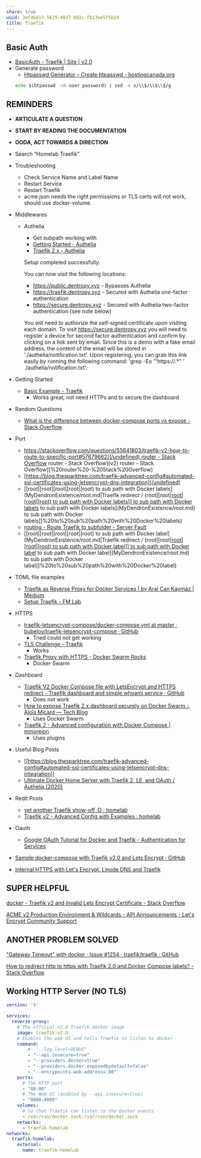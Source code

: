 ```yaml
---
share: true
uuid: 3ef4b413-5629-48d7-802c-fb13ee5f5b24
title: Traefik
---
```

## Basic Auth

* [BasicAuth - Traefik | Site | v2.0](https://doc.traefik.io/traefik/v2.0/middlewares/basicauth/)
* Generate password
  * [Htpasswd Generator – Create htpasswd - hostingcanada.org](https://hostingcanada.org/htpasswd-generator/)
  ``` bash
  echo $(htpasswd -nb user password) | sed -e s/\\$/\\$\\$/g
  ```

## REMINDERS

* **ARTICULATE A QUESTION**
* **START BY READING THE DOCUMENTATION**
* **OODA, ACT TOWARDS A DIRECTION**
* Search “Homelab Traefik”
* Troubleshooting
  * Check Service Name and Label Name
  * Restart Service
  * Restart Traefik
  * acme.json needs the right permissions or TLS certs will not work, should use docker-volume.
* Middlewares
  * Authelia
    * Get subpath working with
    * [Getting Started - Authelia](https://www.authelia.com/docs/getting-started.html)
    * [Traefik 2.x - Authelia](https://www.authelia.com/docs/deployment/supported-proxies/traefik2.x.html)

    Setup completed successfully.
    
    You can now visit the following locations:
    - https://public.dentropy.xyz - Bypasses Authelia
    - https://traefik.dentropy.xyz - Secured with Authelia one-factor authentication
    - https://secure.dentropy.xyz - Secured with Authelia two-factor authentication (see note below)
    
    You will need to authorize the self-signed certificate upon visiting each domain.
    To visit https://secure.dentropy.xyz you will need to register a device for second factor authentication and confirm by clicking on a link sent by email. Since this is a demo with a fake email address, the content of the email will be stored in './authelia/notification.txt'.
    Upon registering, you can grab this link easily by running the following command: 'grep -Eo '"https://.*" ' ./authelia/notification.txt'.
    	

* Getting Started
  * [Basic Example - Traefik](https://doc.traefik.io/traefik/user-guides/docker-compose/basic-example/)
    * Works great, not need HTTPs and to secure the dashboard
* Random Questions
  * [What is the difference between docker-compose ports vs expose - Stack Overflow](https://stackoverflow.com/questions/40801772/what-is-the-difference-between-docker-compose-ports-vs-expose)
* Port
  * [https://stackoverflow.com/questions/55641803/traefik-v2-how-to-route-to-specific-port#57679662](/undefined) router - Stack Overflow](v2) router - Stack Overflow](v2) router - Stack Overflow]]%20router%20-%20Stack%20Overflow)
  * [https://blog.thesparktree.com/traefik-advanced-config#automated-ssl-certificates-using-letsencrypt-dns-integration](/undefined)
  * [[root|[root|[root|[root|[root) to sub path with Docker labels](MyDendronExistence/root.md|Traefik redirect / (root|[root|[root|[root|[root) to sub path with Docker labels]] to sub path with Docker labels](../../../MyDendronExistence/root.md) to sub path with Docker labels](MyDendronExistence/root.md) to sub path with Docker labels]]%20to%20sub%20path%20with%20Docker%20labels)
  * [routing - Route Traefik to subfolder - Server Fault](https://serverfault.com/questions/988488/route-traefik-to-subfolder)
  * [[root|[root|[root|[root|[root) to sub path with Docker label](MyDendronExistence/root.md|Traefik redirect / (root|[root|[root|[root|[root) to sub path with Docker label]] to sub path with Docker label](../../../MyDendronExistence/root.md) to sub path with Docker label](MyDendronExistence/root.md) to sub path with Docker label]]%20to%20sub%20path%20with%20Docker%20label)
* TOML file examples
  * [Traefik as Reverse Proxy for Docker Services | by Aral Can Kaymaz | Medium](https://medium.com/@ackaymaz/traefik-as-reverse-proxy-for-docker-services-5d828d03d08e)
  * [Setup Traefik - FM Lab](https://fmlab.no/homelab/traefik/)
* HTTPS
  * [traefik-letsencrypt-compose/docker-compose.yml at master · bubelov/traefik-letsencrypt-compose · GitHub](https://github.com/bubelov/traefik-letsencrypt-compose/blob/master/docker-compose.yml)
    * Tried could not get working
  * [TLS Challenge - Traefik](https://doc.traefik.io/traefik/user-guides/docker-compose/acme-tls/)
    * Works
  * [Traefik Proxy with HTTPS - Docker Swarm Rocks](https://dockerswarm.rocks/traefik/)
    * Docker Swarm
* Dashboard
  * [Traefik V2 Docker Compose file with LetsEncrypt and HTTPS redirect - Traefik dashboard and simple whoami service · GitHub](https://gist.github.com/coltenkrauter/124ec31d616fa4c0dcf25d79462a6237)
    * Does not work
  * [How to expose Traefik 2.x dashboard securely on Docker Swarm :: Aloïs Micard — Tech Blog](https://blog.creekorful.org/2020/01/how-to-expose-traefik-2-dashboard-securely-docker-swarm/)
    * Uses Docker Swarm
  * [Traefik 2 - Advanced configuration with Docker Compose | mmorejon](https://mmorejon.io/en/blog/traefik-2-advanced-configuration-docker-compose/)
    * Uses plugins
* Useful Blog Posts
  * [[https://blog.thesparktree.com/traefik-advanced-config#automated-ssl-certificates-using-letsencrypt-dns-integration]]
  * [Ultimate Docker Home Server with Traefik 2, LE, and OAuth / Authelia \[2020\]](https://www.smarthomebeginner.com/traefik-2-docker-tutorial/)
* Redit Posts
  * [yet another Traefik show-off :D : homelab](https://old.reddit.com/r/homelab/comments/az2mxi/yet_another_traefik_showoff_d/)
  * [Traefik v2 - Advanced Config with Examples : homelab](https://old.reddit.com/r/homelab/comments/gz1pww/traefik_v2_advanced_config_with_examples/)
* Oauth
  * [Google OAuth Tutorial for Docker and Traefik - Authentication for Services](https://www.smarthomebeginner.com/google-oauth-with-traefik-2-docker/)

* [Sample docker-compose with Traefik v2.0 and Lets Encrypt · GitHub](https://gist.github.com/alexjj/15019715815529cf73bcea5c9c59ba92)

* [Internal HTTPS with Let's Encrypt, Linode DNS and Traefik](https://webworxshop.com/internal-https-with-lets-encrypt-linode-dns-and-traefik/)

SUPER HELPFUL
-------------

[docker - Traefik v2 and Invalid Lets Encrypt Certificate - Stack Overflow](https://stackoverflow.com/questions/59856104/traefik-v2-and-invalid-lets-encrypt-certificate)

[ACME v2 Production Environment & Wildcards - API Announcements - Let's Encrypt Community Support](https://community.letsencrypt.org/t/acme-v2-production-environment-wildcards/55578)

ANOTHER PROBLEM SOLVED
----------------------

["Gateway Timeout" with docker · Issue #1254 · traefik/traefik · GitHub](https://github.com/traefik/traefik/issues/1254)

[How to redirect http to https with Traefik 2.0 and Docker Compose labels? - Stack Overflow](https://stackoverflow.com/questions/58356714/how-to-redirect-http-to-https-with-traefik-2-0-and-docker-compose-labels)

## Working HTTP Server (NO TLS)

``` yaml
version: '3'

services:
  reverse-proxy:
    # The official v2.0 Traefik docker image
    image: traefik:v2.0
    # Enables the web UI and tells Traefik to listen to docker
    command:
        #- "--log.level=DEBUG"
        - "--api.insecure=true"
        - "--providers.docker=true"
        - "--providers.docker.exposedbydefault=false"
        - "--entrypoints.web.address=:80"
    ports:
      # The HTTP port
      - "80:80"
      # The Web UI (enabled by --api.insecure=true)
      - "8080:8080"
    volumes:
      # So that Traefik can listen to the Docker events
      - /var/run/docker.sock:/var/run/docker.sock
    networks:
      - traefik-homelab
networks:
  traefik-homelab:
    external:
      name: traefik-homelab
```